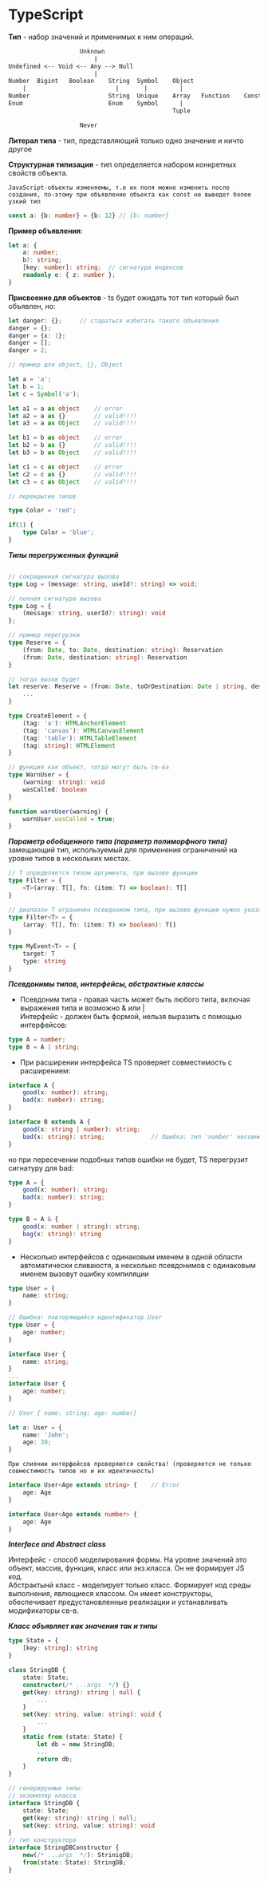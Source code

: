 # TypeScript

**Тип** - набор значений и применимых к ним операций.

```scheme
                    Unknown
                        |
Undefined <-- Void <-- Any --> Null
                        |
Number  Bigint   Boolean    String  Symbol    Object
    |                         |       |         |
Number                      String  Unique    Array   Function    Constructor
Enum                        Enum    Symbol      |
                                              Tuple

                    Never

```

**Литерал типа** - тип, представляющий только одно значение и ничто другое

**Структурная типизация** - тип определяется набором конкретных свойств объекта.

`JavaScript-объекты изменяемы, т.е их поля можно изменить после создания, по-этому при объявление объекта как const не выведет более узкий тип`

```ts
const a: {b: number} = {b: 12} // {b: number}
```

**Пример объявления**:

```ts
let a: {
    a: number;
    b?: string;
    [key: number]: string;  // сигнатура индексов
    readonly e: { z: number };
}
```

**Присвоение для объектов** - ts будет ожидать тот тип который был объявлен, но:

```ts
let danger: {};     // стараться избегать такого объявления
danger = {};
danger = {x: 1};
danger = [];
danger = 2;
```

```ts
// пример для object, {}, Object

let a = 'a';
let b = 1;
let c = Symbol('a');

let a1 = a as object    // error
let a2 = a as {}        // valid!!!!
let a3 = a as Object    // valid!!!!

let b1 = b as object    // error
let b2 = b as {}        // valid!!!!
let b3 = b as Object    // valid!!!!

let c1 = c as object    // error
let c2 = c as {}        // valid!!!!
let c3 = c as Object    // valid!!!!

```

```ts
// перекрытие типов

type Color = 'red';

if(1) {
    type Color = 'blue';
}
```

***Типы перегруженных функций***

```ts

// сокращенная сигнатура вызова
type Log = (message: string, useId?: string) => void;

// полная сигнатура вызова
type Log = {
    (message: string, userId?: string): void
};

// пример перегрузки
type Reserve = {
    (from: Date, to: Date, destination: string): Reservation
    (from: Date, destination: string): Reservation
}

// тогда вызов будет
let reserve: Reserve = (from: Date, toOrDestination: Date | string, destination?: string) {
    ...
}

type CreateElement = {
    (tag: 'a'): HTMLAnchorElement
    (tag: 'canvas'): HTMLCanvasElement
    (tag: 'table'): HTMLTableElement
    (tag: string): HTMLElement
}

// функция как объект, тогда могут быть св-ва
type WarnUser = {
    (warning: string): void
    wasCalled: boolean
}

function warnUser(warning) {
    warnUser.wasCalled = true;
}

```

***Параметр обобщенного типа (параметр полиморфного типа)*** замещающий тип, используемый для применения ограничений на уровне типов в нескольких местах.

```ts
// T определяется типом аргумента, при вызове функции
type Filter = {
    <T>(array: T[], fn: (item: T) => boolean): T[]
}

// диапазон T ограничен псевдониом типа, при вызове функции нужно указать тип явно
type Filter<T> = {
    (array: T[], fn: (item: T) => boolean): T[]
}

type MyEvent<T> = {
    target: T
    type: string
}

```

***Псевдонимы типов, интерфейсы, абстрактные классы***

* Псевдоним типа - правая часть может быть любого типа, включая выражения типа и возможно & или |  
Интерфейс - должен быть формой, нельзя выразить с помощью интерфейсов:

```ts
type A = number;
type B = A | string;
```

* При расширении интерфейса TS проверяет совместимость с расширением:

```ts
interface A {
    good(x: number): string;
    bad(x: number): string;
}

interface B extends A {
    good(x: string | number): string;
    bad(x: string): string;             // Ошибка: тип 'number' несовместим с типом 'string'
}
```

но при пересечении подобных типов ошибки не будет, TS перегрузит сигнатуру для bad:

```ts
type A = {
    good(x: number): string;
    bad(x: number): string;
}

type B = A & {
    good(x: number | string): string;
    bag(x: string): string
}
```

* Несколько интерфейсов с одинаковым именем в одной области автоматически сливаюстя, а несколько псевдонимов с одинаковым именем вызовут ошибку компиляции

```ts
type User = {
    name: string;
}

// Ошибка: повторяющийся идентификатор User
type User = {
    age: number;
}

interface User {
    name: string;
}
...
interface User {
    age: number;
}

// User { name: string; age: number}

let a: User = {
    name: 'John';
    age: 30;
}
```

`При слиянии интерфейсов проверяются свойства! (проверяется не только совместимость типов но и их идентичность)`

```ts
interface User<Age extends string> {    // Error
    age: Age
}

interface User<Age extends number> {
    age: Age
}
```

***Interface and Abstract class***

Интерфейс - способ моделирования формы. На уровне значений это объект, массив, функция, класс или экз.класса. Он не формирует JS код.  
Абстрактынй класс - моделирует только класс. Формирует код среды выполнения, явлющиеся классом. Он имеет конструкторы, обеспечивает предустановленные реализации и устанавливать модификаторы св-в.

***Класс объявляет как значения так и типы***

```ts
type State = {
    [key: string]: string
}

class StringDB {
    state: State;
    constructor(/* ...args  */) {}
    get(key: string): string | null {
        ...
    }
    set(key: string, value: string): void {
        ...
    }
    static from (state: State) {
        let db = new StringDB;
        ...
        return db;
    }
}

// генерируемые типы:
// экземпляр класса
interface StringDB {
    state: State;
    get(key: string): string | null;
    set(key: string, value: string): void
}
// тип конструктора
interface StringDBConstructor {
    new(/* ...args  */): StrinigDB;
    from(state: State): StringDB;
}


```
